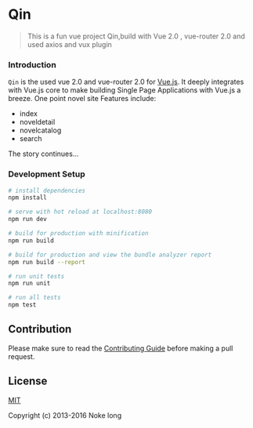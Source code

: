# Qin

> This is a fun vue project Qin,build with Vue 2.0 , vue-router 2.0 and used axios and vux plugin
### Introduction
`Qin` is the used vue 2.0 and vue-router 2.0 for [Vue.js](http://vuejs.org). It deeply integrates with Vue.js core to make building Single Page Applications with Vue.js a breeze. One point novel site Features include:

- index
- noveldetail
- novelcatalog
- search

The story continues...

### Development Setup

``` bash
# install dependencies
npm install

# serve with hot reload at localhost:8080
npm run dev

# build for production with minification
npm run build

# build for production and view the bundle analyzer report
npm run build --report

# run unit tests
npm run unit

# run all tests
npm test
```
## Contribution
Please make sure to read the [Contributing Guide](https://github.com/vuejs/vue/blob/dev/.github/CONTRIBUTING.md) before making a pull request.

## License

[MIT](http://opensource.org/licenses/MIT)

Copyright (c) 2013-2016 Noke long
